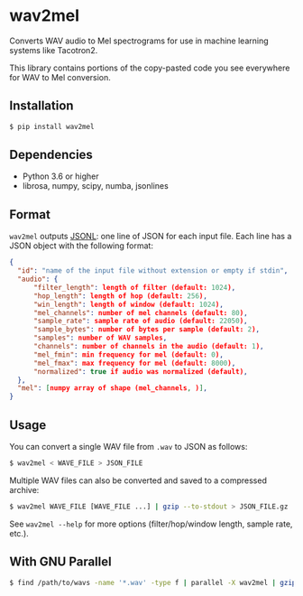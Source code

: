 # wav2mel

Converts WAV audio to Mel spectrograms for use in machine learning systems like Tacotron2.

This library contains portions of the copy-pasted code you see everywhere for WAV to Mel conversion.

## Installation

```sh
$ pip install wav2mel
```

## Dependencies

* Python 3.6 or higher
* librosa, numpy, scipy, numba, jsonlines

## Format

`wav2mel` outputs [JSONL](https://jsonlines.org/): one line of JSON for each input file. Each line has a JSON object with the following format:

```json
{
  "id": "name of the input file without extension or empty if stdin",
  "audio": {
      "filter_length": length of filter (default: 1024),
      "hop_length": length of hop (default: 256),
      "win_length": length of window (default: 1024),
      "mel_channels": number of mel channels (default: 80),
      "sample_rate": sample rate of audio (default: 22050),
      "sample_bytes": number of bytes per sample (default: 2),
      "samples": number of WAV samples,
      "channels": number of channels in the audio (default: 1),
      "mel_fmin": min frequency for mel (default: 0),
      "mel_fmax": max frequency for mel (default: 8000),
      "normalized": true if audio was normalized (default),
  },
  "mel": [numpy array of shape (mel_channels, )],
}
```

## Usage

You can convert a single WAV file from `.wav` to JSON as follows:

```sh
$ wav2mel < WAVE_FILE > JSON_FILE
```

Multiple WAV files can also be converted and saved to a compressed archive:

```sh
$ wav2mel WAVE_FILE [WAVE_FILE ...] | gzip --to-stdout > JSON_FILE.gz
```

See `wav2mel --help` for more options (filter/hop/window length, sample rate, etc.).

## With GNU Parallel

```sh
$ find /path/to/wavs -name '*.wav' -type f | parallel -X wav2mel | gzip -9 --to-stdout > JSON_FILE.gz
```
